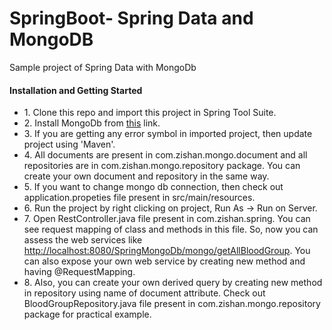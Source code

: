 # SpringBoot- Spring Data and MongoDB

Sample project of Spring Data with MongoDb

<h4>Installation and Getting Started</h4>

<ul>
<li>
1. Clone this repo and import this project in Spring Tool Suite.
</li>
<li>
2. Install MongoDb from <a href="https://www.mongodb.org/downloads">this</a> link.
</li>
<li>
3. If you are getting any error symbol in imported project, then update project using 'Maven'.
</li>
<li>
4. All documents are present in com.zishan.mongo.document and all repositories are in com.zishan.mongo.repository package. You can create your own document and repository in the same way.
<li>
5. If you want to change mongo db connection, then check out application.propeties file present in src/main/resources.
</li>
<li>
6. Run the project by right clicking on project, Run As -> Run on Server.
</li>
<li>
7. Open RestController.java file present in com.zishan.spring. You can see request mapping of class and methods in this file. So, now you can assess the web services like <a href="http://localhost:8080/SpringMongoDb/mongo/getAllBloodGroup">http://localhost:8080/SpringMongoDb/mongo/getAllBloodGroup</a>. You can also expose your own web service by creating new method and having @RequestMapping.
</li>
<li>
8. Also, you can create your own derived query by creating new method in repository using name of document attribute. Check out BloodGroupRepository.java file present in com.zishan.mongo.repository package for practical example.
</li>
</ul>
